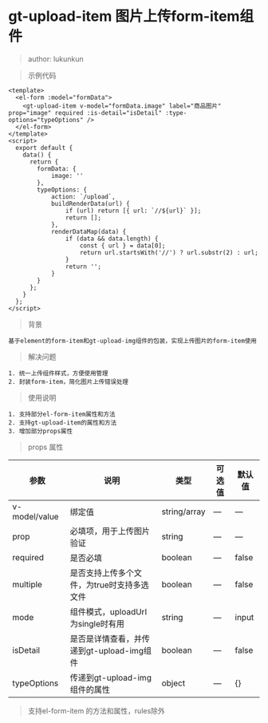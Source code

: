 gt-upload-item 图片上传form-item组件
===
>author: lukunkun

> 示例代码
```
<template>
  <el-form :model="formData">
    <gt-upload-item v-model="formData.image" label="商品图片" prop="image" required :is-detail="isDetail" :type-options="typeOptions" />
  </el-form>
</template>
<script>
  export default {
    data() {
      return {
        formData: {
            image: ''
        },
        typeOptions: {
            action: `/upload`,
            buildRenderData(url) {
                if (url) return [{ url: `//${url}` }];
                return [];
            },
            renderDataMap(data) {
                if (data && data.length) {
                    const { url } = data[0];
                    return url.startsWith('//') ? url.substr(2) : url;
                }
                return '';
            }
        }
      };
    }
  };
</script>

```


> 背景

    基于element的form-item和gt-upload-img组件的包装，实现上传图片的form-item使用

> 解决问题

    1. 统一上传组件样式，方便使用管理
    2. 封装form-item，简化图片上传错误处理

> 使用说明

    1. 支持部分el-form-item属性和方法
    2. 支持gt-upload-item的属性和方法
    3. 增加部分props属性

> props 属性

| 参数 | 说明 | 类型 | 可选值 | 默认值 |
| --- | --- | --- | --- | --- |
| v-model/value | 绑定值 | string/array | — | — |
| prop | 必填项，用于上传图片验证 | string | — | — |
| required | 是否必填 | boolean | — | false |
| multiple | 是否支持上传多个文件，为true时支持多选文件 | boolean | — | false |
| mode | 组件模式，uploadUrl为single时有用 | string | — | input |
| isDetail | 是否是详情查看，并传递到gt-upload-img组件 | boolean | — | false |
| typeOptions | 传递到gt-upload-img组件的属性 | object | — | {} |

>  支持el-form-item 的方法和属性，rules除外
